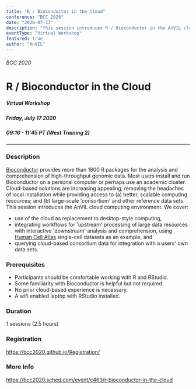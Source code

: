 ```yaml
---
title: "R / Bioconductor in the Cloud"
conference: "BCC 2020"
date: "2020-07-17"
description: "This session introduces R / Bioconductor in the AnVIL cloud computing environment. We cover use of the cloud as a replacement to desktop-style computing."
eventType: "Virtual Workshop"
featured: true
author: "AnVIL"
---
```


###### BCC 2020
# R / Bioconductor in the Cloud
##### Virtual Workshop
##### Friday, July 17 2020
##### 09:16 - 11:45 PT (West Training 2)

---

### Description
[Bioconductor](https://bioconductor.org) provides more than 1800 R packages for the analysis and comprehension of high-throughput genomic data. Most users install and run Bioconductor on a personal computer or perhaps use an academic cluster. Cloud-based solutions are increasing appealing, removing the headaches of local installation while providing access to (a) better, scalable computing resources; and (b) large-scale 'consortium' and other reference data sets. This session introduces the AnVIL cloud computing environment. We cover: 

* use of the cloud as replacement to desktop-style computing,
* integrating workflows for 'upstream' processing of large data resources with interactive 'downstream' analysis and comprehension, using [Human Cell Atlas](https://data.humancellatlas.org) single-cell datasets as an example, and
* querying cloud-based consortium data for integration with a users' own data sets. 


### Prerequisites
* Participants should be comfortable working with R and RStudio.
* Some familiarity with Bioconductor is helpful but not required.
* No prior cloud-based experience is necessary.
* A wifi enabled laptop with RStudio installed.

### Duration
1 sessions (2.5 hours)

### Registration
https://bcc2020.github.io/Registration/

### More Info
https://bcc2020.sched.com/event/c463/r-bioconductor-in-the-cloud
